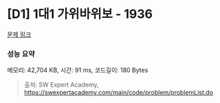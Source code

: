 # [D1] 1대1 가위바위보 - 1936 

[문제 링크](https://swexpertacademy.com/main/code/problem/problemDetail.do?contestProbId=AV5PjKXKALcDFAUq) 

### 성능 요약

메모리: 42,704 KB, 시간: 91 ms, 코드길이: 180 Bytes



> 출처: SW Expert Academy, https://swexpertacademy.com/main/code/problem/problemList.do